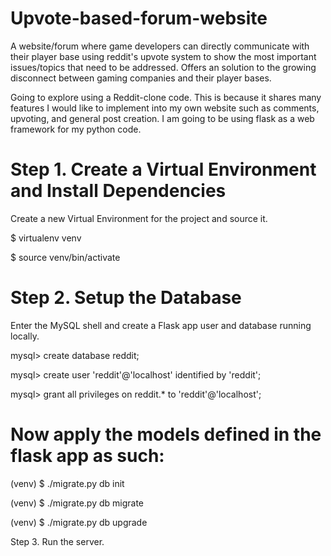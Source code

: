# Upvote-based-forum-website
A website/forum where game developers can directly communicate with their player base using reddit's upvote system to show the most important issues/topics that need to be addressed. Offers an solution to the growing disconnect between gaming companies and their player bases. 

Going to explore using a Reddit-clone code. This is because it shares many features I would like to implement into my own website such as comments, upvoting, and general post creation. I am going to be using flask as a web framework for my python code. 

# Step 1. Create a Virtual Environment and Install Dependencies
Create a new Virtual Environment for the project and source it. 

$ virtualenv venv

$ source venv/bin/activate

# Step 2. Setup the Database 
 Enter the MySQL shell and create a Flask app user and database running locally. 

mysql> create database reddit;

mysql> create user 'reddit'@'localhost' identified by 'reddit';

mysql> grant all privileges on reddit.* to 'reddit'@'localhost';
# Now apply the models defined in the flask app as such:

(venv) $ ./migrate.py db init

(venv) $ ./migrate.py db migrate

(venv) $ ./migrate.py db upgrade

Step 3. Run the server. 
